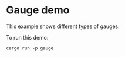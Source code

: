 # Gauge demo

This example shows different types of gauges.

To run this demo:

```shell
cargo run -p gauge
```
